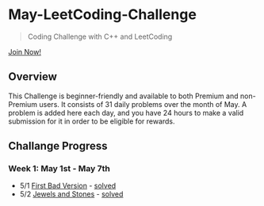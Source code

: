 # May-LeetCoding-Challenge

> Coding Challenge with C++ and LeetCoding

[Join Now!](https://leetcode.com/explore/featured/card/may-leetcoding-challenge/)

## Overview

This Challenge is beginner-friendly and available to both Premium and non-Premium users. It consists of 31 daily problems over the month of May. A problem is added here each day, and you have 24 hours to make a valid submission for it in order to be eligible for rewards.

## Challange Progress

### Week 1: May 1st - May 7th

* 5/1 [First Bad Version](https://leetcode.com/problems/first-bad-version/) - [solved](Week1/1_First_Bad_Version.cpp)
* 5/2 [Jewels and Stones](https://leetcode.com/problems/jewels-and-stones/) - [solved](Week1/2_Jewels_and_Stones.cpp)